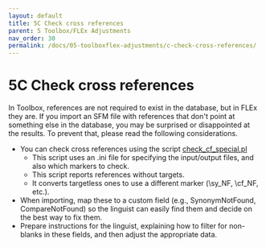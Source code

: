```yaml
---
layout: default
title: 5C Check cross references
parent: 5 Toolbox/FLEx Adjustments
nav_order: 30
permalink: /docs/05-toolboxflex-adjustments/c-check-cross-references/
---
```

# 5C Check cross references
In Toolbox, references are not required to exist in the database, but in FLEx they are.  If you import an SFM file with references that don't point at something else in the database, you may be surprised or disappointed at the results.  To prevent that, please read the following considerations.

- You can check cross references using the script [check_cf_special.pl](https://github.com/sil-dictionary-lexical-services/CheckCrossRefs/blob/master/check_cf_special.pl)
  - This script uses an .ini file for specifying the input/output files, and also which markers to check.
  - This script reports references without targets.
  - It converts targetless ones to use a different marker (\sy_NF, \cf_NF, etc.).
- When importing, map these to a custom field (e.g., SynonymNotFound, CompareNotFound) so the linguist can easily find them and decide on the best way to fix them.
- Prepare instructions for the linguist, explaining how to filter for non-blanks in these fields, and then adjust the appropriate data.
